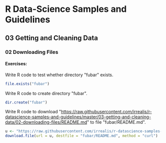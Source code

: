 # R Data-Science Samples and Guidelines
## 03 Getting and Cleaning Data
### 02 Downloading Files
#### Exercises:

Write R code to test whether directory "fubar" exists.
```R
file.exists("fubar")
```

Write R code to create directory "fubar".
```R
dir.create("fubar")
```

Write R code to download "https://raw.githubusercontent.com/irrealis/r-datascience-samples-and-guidelines/master/03-getting-and-cleaning-data/02-downloading-files/README.md" to file "fubar/README.md".
```R
u <- "https://raw.githubusercontent.com/irrealis/r-datascience-samples-and-guidelines/master/03-getting-and-cleaning-data/02-downloading-files/README.md"
download.file(url = u, destfile = "fubar/README.md", method = "curl")
```
